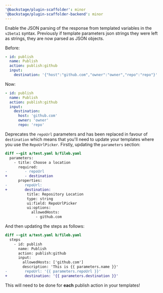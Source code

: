 ```yaml
---
'@backstage/plugin-scaffolder': minor
'@backstage/plugin-scaffolder-backend': minor
---
```


Enable the JSON parsing of the response from templated variables in the `v2beta1` syntax. Previously if template parameters json strings they were left as strings, they are now parsed as JSON objects.

Before:

```yaml
- id: publish
  name: Publish
  action: publish:github
  input:
    destination: '{"host":"github.com","owner":"owner","repo":"repo"}'
```

Now:

```yaml
- id: publish
  name: Publish
  action: publish:github
  input:
    destination:
      host: 'github.com'
      owner: 'owner'
      repo: 'repo'
```

Deprecates the `repoUrl` parameters and has been replaced in favour of `destination` which means that you'll need to update your templates where you use the `RepoUrlPicker`. Firstly, updating the `parameters` section:

```diff
diff --git a/test.yaml b/fileb.yaml
  parameters:
    - title: Choose a location
      required:
-        - repoUrl
+        - destination
      properties:
-        repoUrl:
+        destination:
          title: Repository Location
          type: string
          ui:field: RepoUrlPicker
          ui:options:
            allowedHosts:
              - github.com
```

And then updating the steps as follows:

```diff
diff --git a/test.yaml b/fileb.yaml
  steps
    - id: publish
      name: Publish
      action: publish:github
      input:
        allowedHosts: ['github.com']
        description: 'This is {{ parameters.name }}'
-        repoUrl: '{{ parameters.repoUrl }}'
+        destination: '{{ parameters.destination }}'
```

This will need to be done for **each** publish action in your templates!
